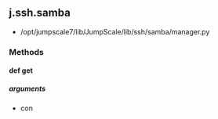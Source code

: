 ## j.ssh.samba

- /opt/jumpscale7/lib/JumpScale/lib/ssh/samba/manager.py

### Methods

#### def get 
##### arguments

- con
